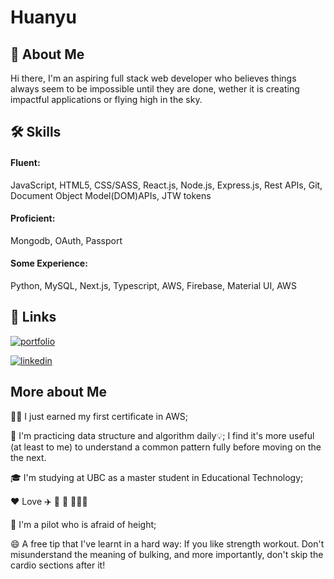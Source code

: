
# Huanyu
## 🚀 About Me
Hi there, I'm an aspiring full stack web developer who believes things always seem to be impossible until they are done, wether it is creating impactful applications or flying high in the sky.


## 🛠 Skills
#### Fluent: 
JavaScript, HTML5, CSS/SASS, React.js, Node.js, Express.js, Rest APIs, Git, Document Object Model(DOM)APIs, JTW tokens

#### Proficient: 
Mongodb, OAuth, Passport

#### Some Experience: 
Python, MySQL, Next.js, Typescript, AWS,  Firebase, Material UI, AWS



## 🔗 Links
[![portfolio](https://img.shields.io/badge/my_portfolio-000?style=for-the-badge&logo=ko-fi&logoColor=white)](https://hnslyswhy.github.io/huanyu_portfolio/home.html) 

[![linkedin](https://img.shields.io/badge/linkedin-0A66C2?style=for-the-badge&logo=linkedin&logoColor=white)](https://www.linkedin.com/in/huanyu-wang-015b91190/)



## More about Me
👩‍💻 I just earned my first certificate in AWS;

🧠 I'm practicing data structure and algorithm daily💡; I find it's more useful (at least to me) to understand a common pattern fully before moving on the the next.

🎓 I'm studying at UBC as a master student in Educational Technology;

❤️  Love ✈️ 🐶  🍰 🏋🏽‍♀️

🙊 I'm a pilot who is afraid of height;

😄 A free tip that I've learnt in a hard way: If you like strength workout. Don't misunderstand the meaning of bulking, and more importantly, don't skip the cardio sections after it!


